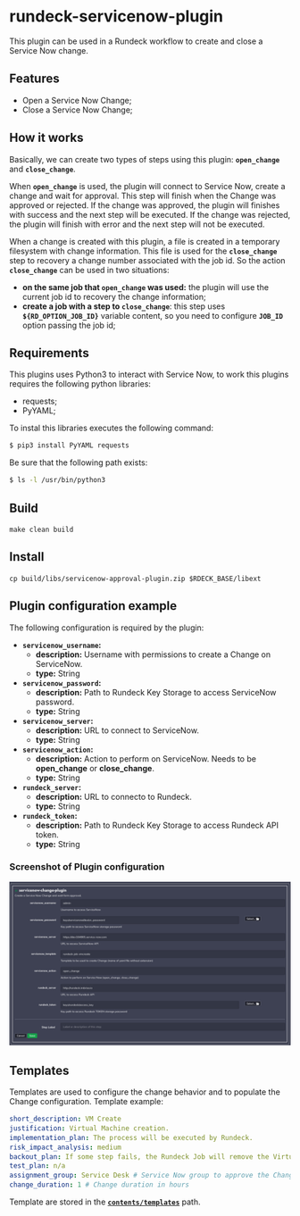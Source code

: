 # rundeck-servicenow-plugin

This plugin can be used in a Rundeck workflow to create and close a Service Now change.

## Features
- Open a Service Now Change;
- Close a Service Now Change;

## How it works
Basically, we can create two types of steps using this plugin: <b>```open_change```</b> and <b>```close_change```</b>. 

When <b>```open_change```</b> is used, the plugin will connect to Service Now, create a change and wait for approval. This step will finish when the Change was approved or rejected. If the change was approved, the plugin will finishes with success and the next step will be executed. If the change was rejected, the plugin will finish with error and the next step will not be executed.

When a change is created with this plugin, a file is created in a temporary filesystem with change information. This file is used for the <b>```close_change```</b> step to recovery a change number associated with the job id. So the action <b>```close_change```</b> can be used in two situations: 

- <b>on the same job that ```open_change``` was used:</b> the plugin will use the current job id to recovery the change information;
- <b>create a job with a step to ```close_change```</b>: this step uses <b>```${RD_OPTION_JOB_ID}```</b> variable content, so you need to configure <b>```JOB_ID```</b> option passing the job id;


## Requirements

This plugins uses Python3 to interact with Service Now, to work this plugins requires the following python libraries:
- requests;
- PyYAML;


To instal this libraries executes the following command:
```bash
$ pip3 install PyYAML requests
```

Be sure that the following path exists:
```bash
$ ls -l /usr/bin/python3
```

## Build
```
make clean build
```

## Install

```
cp build/libs/servicenow-approval-plugin.zip $RDECK_BASE/libext
```

## Plugin configuration example

The following configuration is required by the plugin:
  - <b>```servicenow_username```:</b>
    - <b>description:</b> Username with permissions to create a Change on ServiceNow. 
    - <b>type:</b> String
  - <b>```servicenow_password```:</b>
    - <b>description:</b> Path to Rundeck Key Storage to access ServiceNow password.
    - <b>type:</b> String
  - <b>```servicenow_server```:</b>
    - <b>description:</b> URL to connect to ServiceNow.
    - <b>type:</b> String
  - <b>```servicenow_action```:</b>
    - <b>description:</b> Action to perform on ServiceNow. Needs to be <b>open_change</b> or <b>close_change</b>.
    - <b>type:</b> String 
  - <b>```rundeck_server```:</b> 
    - <b>description:</b> URL to connecto to Rundeck.
    - <b>type:</b> String
  - <b>```rundeck_token```:</b>
    - <b>description:</b> Path to Rundeck Key Storage to access Rundeck API token.
    - <b>type:</b> String


### Screenshot of Plugin configuration


<img src="resources/plugin-example.png">

## Templates
Templates are used to configure the change behavior and to populate the Change configuration. Template example:
```yaml
short_description: VM Create
justification: Virtual Machine creation.
implementation_plan: The process will be executed by Rundeck.
risk_impact_analysis: medium
backout_plan: If some step fails, the Rundeck Job will remove the Virtual Machine.
test_plan: n/a
assignment_group: Service Desk # Service Now group to approve the Change
change_duration: 1 # Change duration in hours
```

Template are stored in the <b><a href='contents/templates'>```contents/templates```</a></b> path. 